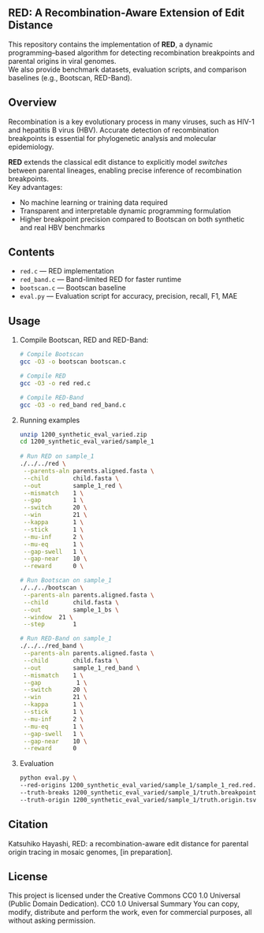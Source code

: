 ## RED: A Recombination-Aware Extension of Edit Distance

This repository contains the implementation of **RED**, a dynamic programming–based algorithm for detecting recombination breakpoints and parental origins in viral genomes.  
We also provide benchmark datasets, evaluation scripts, and comparison baselines (e.g., Bootscan, RED-Band).  

## Overview
Recombination is a key evolutionary process in many viruses, such as HIV-1 and hepatitis B virus (HBV). Accurate detection of recombination breakpoints is essential for phylogenetic analysis and molecular epidemiology.  

**RED** extends the classical edit distance to explicitly model *switches* between parental lineages, enabling precise inference of recombination breakpoints.  
Key advantages:
- No machine learning or training data required  
- Transparent and interpretable dynamic programming formulation  
- Higher breakpoint precision compared to Bootscan on both synthetic and real HBV benchmarks  

## Contents
- `red.c` — RED implementation 
- `red_band.c` — Band-limited RED for faster runtime  
- `bootscan.c` — Bootscan baseline  
- `eval.py` — Evaluation script for accuracy, precision, recall, F1, MAE  

## Usage
1. Compile Bootscan, RED and RED-Band:

   ```bash
   # Compile Bootscan
   gcc -O3 -o bootscan bootscan.c

   # Compile RED
   gcc -O3 -o red red.c

   # Compile RED-Band
   gcc -O3 -o red_band red_band.c

2. Running examples
   ```bash
   unzip 1200_synthetic_eval_varied.zip
   cd 1200_synthetic_eval_varied/sample_1
    
   # Run RED on sample_1
   ./../../red \
    --parents-aln parents.aligned.fasta \
    --child       child.fasta \
    --out         sample_1_red \
    --mismatch    1 \
    --gap         1 \
    --switch      20 \
    --win         21 \
    --kappa       1 \
    --stick       1 \
    --mu-inf      2 \
    --mu-eq       1 \
    --gap-swell   1 \
    --gap-near    10 \
    --reward      0 \

   # Run Bootscan on sample_1
   ./../../bootscan \
    --parents-aln parents.aligned.fasta \
    --child       child.fasta \
    --out         sample_1_bs \
    --window  21 \
    --step        1

   # Run RED-Band on sample_1
   ./../../red_band \
    --parents-aln parents.aligned.fasta \
    --child       child.fasta \
    --out         sample_1_red_band \
    --mismatch    1 \
    --gap          1 \
    --switch      20 \
    --win         21 \
    --kappa       1 \
    --stick       1 \
    --mu-inf      2 \
    --mu-eq       1 \
    --gap-swell   1 \
    --gap-near    10 \
    --reward      0

3. Evaluation
   ```bash
   python eval.py \
   --red-origins 1200_synthetic_eval_varied/sample_1/sample_1_red.red.origins.tsv \
   --truth-breaks 1200_synthetic_eval_varied/sample_1/truth.breakpoints.json \
   --truth-origin 1200_synthetic_eval_varied/sample_1/truth.origin.tsv 

## Citation

Katsuhiko Hayashi, RED: a recombination-aware edit distance for parental origin tracing in mosaic genomes, [in preparation].


## License

This project is licensed under the Creative Commons CC0 1.0 Universal (Public Domain Dedication).
CC0 1.0 Universal Summary
You can copy, modify, distribute and perform the work, even for commercial purposes, all without asking permission.
